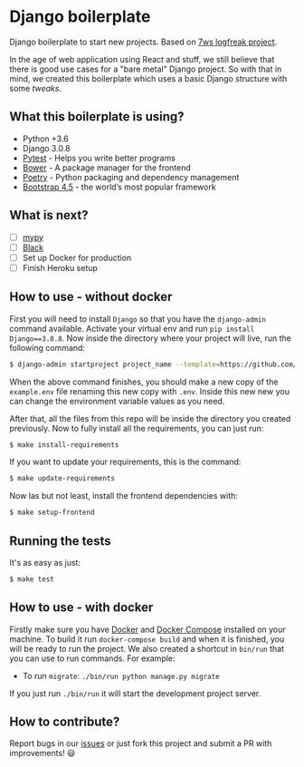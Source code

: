 # Django boilerplate #

Django boilerplate to start new projects. Based on [7ws logfreak project](https://github.com/7ws/logfreak).

In the age of web application using React and stuff, we still believe that there is good use cases for a "bare metal" Django project. So with that in mind, we created this boilerplate which uses a basic Django structure with some _tweaks_.

What this boilerplate is using?
-------------------------------

- Python +3.6
- Django 3.0.8
- [Pytest](https://docs.pytest.org/en/stable/) - Helps you write better programs
- [Bower](https://bower.io/) - A package manager for the frontend
- [Poetry](https://python-poetry.org/) - Python packaging and dependency management
- [Bootstrap 4.5](https://getbootstrap.com/docs/4.5/getting-started/introduction/) -  the world’s most popular framework

What is next?
-------------
- [ ] [mypy](http://mypy-lang.org/)
- [ ] [Black](https://black.readthedocs.io/en/stable/)
- [ ] Set up Docker for production
- [ ] Finish Heroku setup

How to use - without docker
---------------------------

First you will need to install `Django` so that you have the `django-admin` command available. Activate your virtual env and run `pip install Django==3.0.8`. Now inside the directory where your project will live, run the following command:

```bash
$ django-admin startproject project_name --template=https://github.com/dunderlabs/django-boilerplate/archive/master.zip
```

When the above command finishes, you should make a new copy of the `example.env` file renaming this new copy with `.env`. Inside this new new you can change the environment variable values as you need.

After that, all the files from this repo will be inside the directory you created previously. Now to fully install all the requirements, you can just run:

```bash
$ make install-requirements
```

If you want to update your requirements, this is the command:

```bash
$ make update-requirements
```

Now las but not least, install the frontend dependencies with:

```bash
$ make setup-frontend
```

Running the tests
------------------

It's as easy as just:

```bash
$ make test
```

How to use - with docker
------------------------
Firstly make sure you have [Docker](https://docs.docker.com/) and [Docker Compose](https://docs.docker.com/compose/) installed on your machine. To build it run `docker-compose build` and when it is finished, you will be ready to run the project. We also created a shortcut in `bin/run` that you can use to run commands. For example:

- To run `migrate`: `./bin/run python manage.py migrate`

If you just run `./bin/run` it will start the development project server.

How to contribute?
----------------

Report bugs in our [issues](https://github.com/dunderlabs/django-boilerplate/issues) or just fork this project and submit a PR with improvements! :smiley:
